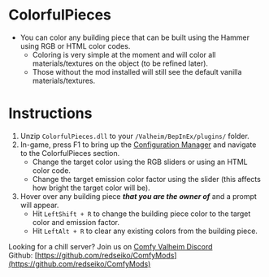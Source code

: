 # ColorfulPieces

  * You can color any building piece that can be built using the Hammer using RGB or HTML color codes.
    * Coloring is very simple at the moment and will color all materials/textures on the object (to be refined later).
    * Those without the mod installed will still see the default vanilla materials/textures.

# Instructions

  1. Unzip `ColorfulPieces.dll` to your `/Valheim/BepInEx/plugins/` folder.
  2. In-game, press F1 to bring up the [Configuration Manager](https://valheim.thunderstore.io/package/TJzilla/BepInEx_ConfigurationManager/) and navigate to the ColorfulPieces section.
     * Change the target color using the RGB sliders or using an HTML color code.
     * Change the target emission color factor using the slider (this affects how bright the target color will be).
  3. Hover over any building piece ***that you are the owner of*** and a prompt will appear.
     * Hit `LeftShift + R` to change the building piece color to the target color and emission factor.
     * Hit `LeftAlt + R` to clear any existing colors from the building piece.

Looking for a chill server? Join us on [Comfy Valheim Discord](https://discord.gg/ameHJz5PFk)
Github: [https://github.com/redseiko/ComfyMods](https://github.com/redseiko/ComfyMods)